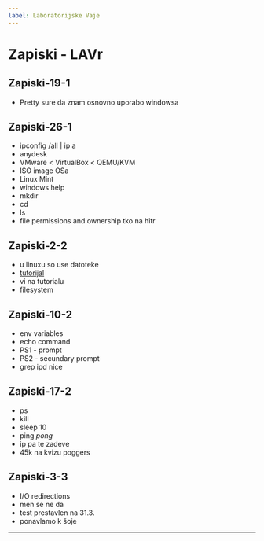 ```yaml
---
label: Laboratorijske Vaje
---
```


# Zapiski - LAVr

## Zapiski-19-1

- Pretty sure da znam osnovno uporabo windowsa

## Zapiski-26-1

- ipconfig /all | ip a
- anydesk
- VMware < VirtualBox < QEMU/KVM
- ISO image OSa
- Linux Mint
- windows help
- mkdir
- cd
- ls
- file permissions and ownership tko na hitr

## Zapiski-2-2

- u linuxu so use datoteke
- [tutorijal](https://www.tutorialspoint.com/unix/index.htm)
- vi na tutorialu
- filesystem


## Zapiski-10-2

- env variables
- echo command
- PS1 - prompt
- PS2 - secundary prompt
- grep ipd nice

## Zapiski-17-2

- ps
- kill
- sleep 10
- ping *pong*
- ip pa te zadeve
- 45k na kvizu poggers

## Zapiski-3-3

- I/O redirections
- men se ne da
- test prestavlen na 31.3.
- ponavlamo k šoje

<hr>
